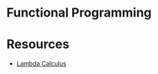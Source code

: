 # Functional Programming


# Resources
- [Lambda Calculus](https://www.youtube.com/watch?v=3VQ382QG-y4)